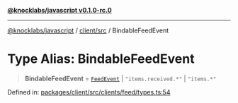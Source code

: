 [**@knocklabs/javascript v0.1.0-rc.0**](../../../README.md)

***

[@knocklabs/javascript](../../../modules.md) / [client/src](../README.md) / BindableFeedEvent

# Type Alias: BindableFeedEvent

> **BindableFeedEvent** = [`FeedEvent`](FeedEvent.md) \| `"items.received.*"` \| `"items.*"`

Defined in: [packages/client/src/clients/feed/types.ts:54](https://github.com/knocklabs/javascript/blob/main/packages/client/src/clients/feed/types.ts#L54)
